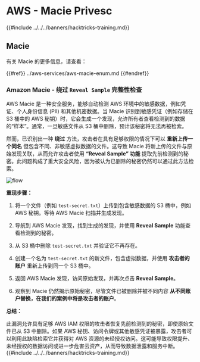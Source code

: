 # AWS - Macie Privesc

{{#include ../../../banners/hacktricks-training.md}}

## Macie

有关 Macie 的更多信息，请查看：

{{#ref}}
../aws-services/aws-macie-enum.md
{{#endref}}

### Amazon Macie - 绕过 `Reveal Sample` 完整性检查

AWS Macie 是一种安全服务，能够自动检测 AWS 环境中的敏感数据，例如凭证、个人身份信息 (PII) 和其他机密数据。当 Macie 识别到敏感凭证（例如存储在 S3 桶中的 AWS 秘钥）时，它会生成一个发现，允许所有者查看检测到的数据的“样本”。通常，一旦敏感文件从 S3 桶中删除，预计该秘密将无法再被检索。

然而，已识别出一种 **绕过** 方法，攻击者在具有足够权限的情况下可以 **重新上传一个同名** 但包含不同、非敏感虚拟数据的文件。这导致 Macie 将新上传的文件与原始发现关联，从而允许攻击者使用 **“Reveal Sample” 功能** 提取先前检测到的秘密。此问题构成了重大安全风险，因为被认为已删除的秘密仍然可以通过此方法检索。

![flow](https://github.com/user-attachments/assets/7b83f2d3-1690-41f1-98cc-05ccd0154a66)

**重现步骤：**

1. 将一个文件（例如 `test-secret.txt`）上传到包含敏感数据的 S3 桶中，例如 AWS 秘钥。等待 AWS Macie 扫描并生成发现。

2. 导航到 AWS Macie 发现，找到生成的发现，并使用 **Reveal Sample** 功能查看检测到的秘密。

3. 从 S3 桶中删除 `test-secret.txt` 并验证它不再存在。

4. 创建一个名为 `test-secret.txt` 的新文件，包含虚拟数据，并使用 **攻击者的账户** 重新上传到同一个 S3 桶中。

5. 返回 AWS Macie 发现，访问原始发现，并再次点击 **Reveal Sample**。

6. 观察到 Macie 仍然揭示原始秘密，尽管文件已被删除并被不同内容 **从不同账户替换，在我们的案例中将是攻击者的账户**。

**总结：**

此漏洞允许具有足够 AWS IAM 权限的攻击者恢复先前检测到的秘密，即使原始文件已从 S3 中删除。如果 AWS 秘钥、访问令牌或其他敏感凭证被暴露，攻击者可以利用此缺陷检索它并获得对 AWS 资源的未经授权访问。这可能导致权限提升、未经授权的数据访问或进一步危害云资产，从而导致数据泄露和服务中断。
{{#include ../../../banners/hacktricks-training.md}}
